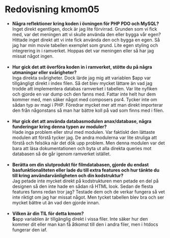 ---
---

# Redovisning kmom05

<div id="submission_preview" class="paper user_content enhanced">
    <ul>
<li>
<strong>Några reflektioner kring koden i övningen för PHP PDO och MySQL?<br></strong>Inget direkt egentligen, dock är jag lite förvirrad. Grunden som vi fick med, var det meningen att vi skulle använda den eller bygga vår egen? Hittade inget direkt att vi inte fick använda den och bygga en egen. Så jag har min movie tabellen exemplet som grund. Lite egen styling och integrering in i ramverket. Hoppas det var meningen eller så har jag missat något ingen.<br><br>
</li>
<li>
<strong>Hur gick det att överföra koden in i ramverket, stötte du på några utmaningar eller svårigheter?<br></strong>Inga direkta svårigheter. Dock lärde jag mig att variablen $app var tillgängligt direkt i index filen. Så det blev mycket lättare än vad jag trodde att implementera databas ramverket i tabellen. Var lite nyfiken och gjorde en var dump och den fanns med. Fattar inte helt hur dem kommer med, men säker något med composers psr4. Tycker inte om sådan typ av magi i PHP. Föredrar mycket mer att man direkt importerar den från någonstans så man har bättre koll på vad som finns med i filen.<br><br>
</li>
<li>
<strong>Hur gick det att använda databasmodulen anax/database, några funderingar kring denna typen av moduler?<br></strong>Hade inga problem eller strul med modulen. Var faktiskt den lättaste modulen att förstå tycker jag. De andra modulerna var lite struliga att förstå och felsöka när det dök upp problem. Men denna modulen var det bara att läsa dokumentationen och byta ut alla direkta queries mot databasen så de går igenom ramverket istället.<br><br>
</li>
<li>
<strong>Berätta om din slutprodukt för filmdatabasen, gjorde du endast basfunktionaliteten eller lade du till extra features och hur tänkte du till kring användarvänligheten och din kodstruktur?<br></strong>Jag petade inte mycket direkt på kodstrukturen men petade en del på designen så den inte hade en sådan rå HTML look. Sedan de flesta features fanns redan tror jag? Testade dem och de verkar fungera så vet inte riktigt om jag har missat något. Men tycket tabellen blev bra och ser mycket bättre ut än vad den gjorde innan.<br><br>
</li>
<li>
<strong>Vilken är din TIL för detta kmom?<br>$</strong>app variablen är tillgänglig direkt i vissa filer. Inte säker hur den kommer dit eller man kan få åtkomst till den i andra filer, men i htdocs fungerar den iaf.</li>
</ul>
  </div>
